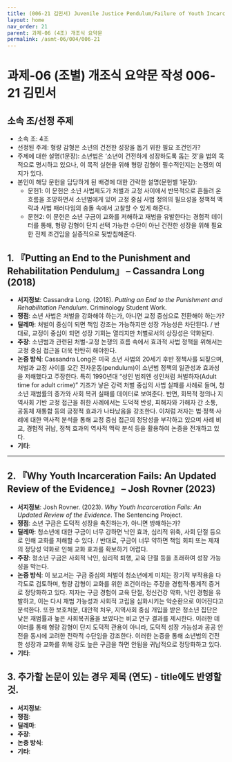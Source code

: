 ```yaml
---
title: (006-21 김민서) Juvenile Justice Pendulum/Failure of Youth Incarceration
layout: home
nav_order: 21
parent: 과제-06 (4조) 개조식 요약문
permalink: /asmt-06/004/006-21
---
```


# 과제-06 (조별) 개조식 요약문 작성 006-21 김민서

## 소속 조/선정 주제

- 소속 조: 4조
- 선정된 주제: 형량 감형은 소년의 건전한 성장을 돕기 위한 필요 조건인가?
- 주제에 대한 설명(1문장): 소년법은 ‘소년이 건전하게 성장하도록 돕는 것’을 법의 목적으로 명시하고 있으나, 이 목적 실현을 위해 형량 감형이 필수적인지는 논쟁의 여지가 있다.
- 본인이 해당 문헌을 담당하게 된 배경에 대한 간략한 설명(문헌별 1문장):  
  - 문헌1: 이 문헌은 소년 사법제도가 처벌과 교정 사이에서 반복적으로 흔들려 온 흐름을 조망하면서 소년범에게 있어 교정 중심 사법 정의의 필요성을 정책적 맥락과 사법 패러다임의 충돌 속에서 고찰할 수 있게 해준다.
  - 문헌2: 이 문헌은 소년 구금이 교화를 저해하고 재범을 유발한다는 경험적 데이터를 통해, 형량 감형이 단지 선택 가능한 수단이 아닌 건전한 성장을 위해 필요한 전제 조건임을 실증적으로 뒷받침해준다.

## 1. 『Putting an End to the Punishment and Rehabilitation Pendulum』 – Cassandra Long (2018)

- **서지정보**:  Cassandra Long. (2018). *Putting an End to the Punishment and Rehabilitation Pendulum*. Criminology Student Work.
- **쟁점**: 소년 사법은 처벌을 강화해야 하는가, 아니면 교정 중심으로 전환해야 하는가? 
- **딜레마**: 처벌이 중심이 되면 책임 강조는 가능하지만 성장 가능성은 차단된다. / 반대로, 교정이 중심이 되면 성장 기회는 열리지만 처벌로서의 상징성은 약화된다.
- **주장**: 소년범과 관련된 처벌-교정 논쟁의 흐름 속에서 효과적 사법 정책을 위해서는 교정 중심 접근을 더욱 탄탄히 해야한다. 
- **논증 방식**: Cassandra Long은 미국 소년 사법의 20세기 후반 정책사를 되짚으며, 처벌과 교정 사이를 오간 진자운동(pendulum)이 소년범 정책의 일관성과 효과성을 저해했다고 주장한다. 특히 1990년대 “성인 범죄엔 성인처럼 처벌하자(Adult time for adult crime)” 기조가 낳은 강력 처벌 중심의 사법 실패를 사례로 들며, 청소년 재범률의 증가와 사회 복귀 실패를 데이터로 보여준다. 반면, 회복적 정의나 지역사회 기반 교정 접근을 취한 사례에서는 도덕적 반성, 피해자와 가해자 간 소통, 공동체 재통합 등의 긍정적 효과가 나타났음을 강조한다. 이처럼 저자는 법·정책·사례에 대한 역사적 분석을 통해 교정 중심 접근의 정당성을 부각하고 있으며 사례 비교, 경험적 귀납, 정책 효과의 역사적 맥락 분석 등을 활용하여 논증을 전개하고 있다.
- **기타**: 

---

## 2. 『Why Youth Incarceration Fails: An Updated Review of the Evidence』 – Josh Rovner (2023)

- **서지정보**: Josh Rovner. (2023). *Why Youth Incarceration Fails: An Updated Review of the Evidence*. The Sentencing Project.
- **쟁점**: 소년 구금은 도덕적 성장을 촉진하는가, 아니면 방해하는가?
- **딜레마**: 청소년에 대한 구금이 너무 강하면 낙인 효과, 심리적 위축, 사회 단절 등으로 인해 교화를 저해할 수 있다. / 반대로, 구금이 너무 약하면 책임 회피 또는 제재의 정당성 약화로 인해 교화 효과를 확보하기 어렵다.
- **주장**: 청소년 구금은 사회적 낙인, 심리적 퇴행, 교육 단절 등을 초래하여 성장 가능성을 막는다.
- **논증 방식**: 이 보고서는 구금 중심의 처벌이 청소년에게 미치는 장기적 부작용을 다각도로 검토하며, 형량 감형이 교화를 위한 조건이라는 주장을 경험적·통계적 증거로 정당화하고 있다. 저자는 구금 경험이 교육 단절, 정신건강 악화, 낙인 경험을 유발하고, 이는 다시 재범 가능성과 사회적 고립을 심화시키는 악순환으로 이어진다고 분석한다. 또한 보호처분, 대안적 처우, 지역사회 중심 개입을 받은 청소년 집단은 낮은 재범률과 높은 사회복귀율을 보였다는 비교 연구 결과를 제시한다. 이러한 데이터를 통해 형량 감형이 단지 도덕적 관용이 아니라, 도덕적 성장 가능성과 공공 안전을 동시에 고려한 전략적 수단임을 강조한다. 이러한 논증을 통해 소년범의 건전한 성장과 교화를 위해 강도 높은 구금을 하면 안됨을 귀납적으로 정당화하고 있다.
- **기타**: 

## 3. 추가할 논문이 있는 경우 제목 (연도) - title에도 반영할 것.

- **서지정보**: 
- **쟁점**: 
- **딜레마**: 
- **주장**:   
- **논증 방식**: 
- **기타**: 